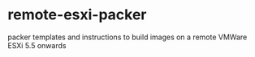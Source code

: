 # remote-esxi-packer
packer templates and instructions to build images on a remote VMWare ESXi 5.5 onwards
